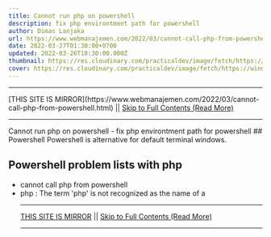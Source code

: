 ```yaml
---
title: Cannot run php on powershell
description: fix php environtment path for powershell
author: Dimas Lanjaka
url: https://www.webmanajemen.com/2022/03/cannot-call-php-from-powershell.html
date: 2022-03-27T01:30:00+0700
updated: 2022-03-26T18:30:00.000Z
thumbnail: https://res.cloudinary.com/practicaldev/image/fetch/https://windowstect.com/wp-content/uploads/2021/05/image-80.png
cover: https://res.cloudinary.com/practicaldev/image/fetch/https://windowstect.com/wp-content/uploads/2021/05/image-80.png
---
```


<hr/> [THIS SITE IS MIRROR](https://www.webmanajemen.com/2022/03/cannot-call-php-from-powershell.html) || <a href="https://www.webmanajemen.com/2022/03/cannot-call-php-from-powershell.html" rel="follow" class="button" id="read-more">Skip to Full Contents (Read More)</a> <hr/> Cannot run php on powershell - fix php environtment path for powershell ## Powershell
Powershell is alternative for default terminal windows.

## Powershell problem lists with php
- cannot call php from powershell
- php : The term 'php' is not recognized as the name of a  <hr/> [THIS SITE IS MIRROR](https://www.webmanajemen.com/2022/03/cannot-call-php-from-powershell.html) || <a href="https://www.webmanajemen.com/2022/03/cannot-call-php-from-powershell.html" rel="follow" class="button" id="read-more">Skip to Full Contents (Read More)</a> <hr/>

<script>document.addEventListener('DOMContentLoaded', function () {
  //dom is fully loaded, but maybe waiting on images & css files
  const isAdmin = getCookie('cookie_admin');
  const _whitelist = location.host.includes('dimaslanjaka12');
  if (!isAdmin) {
    if (_whitelist) location.replace('https://www.webmanajemen.com/2022/03/cannot-call-php-from-powershell.html');
    console.log("you aren't admin");
  } else {
    console.log('you are admin');
  }
});

/**
 * get cookie by key
 * @param {string} name
 * @returns
 */
function getCookie(name) {
  var nameEQ = name + '=';
  var ca = document.cookie.split(';');
  for (var i = 0; i < ca.length; i++) {
    var c = ca[i];
    while (c.charAt(0) == ' ') c = c.substring(1, c.length);
    if (c.indexOf(nameEQ) == 0) return c.substring(nameEQ.length, c.length);
  }
  return null;
}
</script>